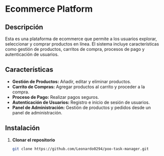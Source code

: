 # Ecommerce Platform

## Descripción

Esta es una plataforma de ecommerce que permite a los usuarios explorar, seleccionar y comprar productos en línea. El sistema incluye características como gestión de productos, carritos de compra, procesos de pago y autenticación de usuarios.

## Características

- **Gestión de Productos:** Añadir, editar y eliminar productos.
- **Carrito de Compras:** Agregar productos al carrito y proceder a la compra.
- **Proceso de Pago:** Realizar pagos seguros.
- **Autenticación de Usuarios:** Registro e inicio de sesión de usuarios.
- **Panel de Administración:** Gestión de productos y pedidos desde un panel de administración.

## Instalación

1. **Clonar el repositorio**

   ```bash
   git clone https://github.com/Leonardo0294/poo-task-manager.git
